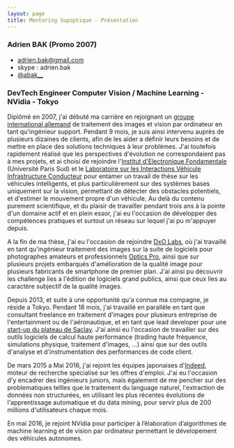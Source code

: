 ```yaml
---
layout: page
title: Mentoring Supoptique - Présentation 
---
```



### Adrien BAK (Promo 2007)

  * [adrien.bak@gmail.com](mailto:adrien.bak+supop_mentoring@gmail.com)
  * skype : adrien.bak
  * [@abak__ ]( http://www.twitter.com/#!/abak__)


### DevTech Engineer Computer Vision / Machine Learning - NVidia - Tokyo

Diplômé en 2007, j'ai débuté ma carrière en rejoignant un [groupe international allemand](http://www.stemmer-imaging.de) de traitement des images et vision par ordinateur en tant qu'ingénieur support. Pendant 9 mois, je suis ainsi intervenu auprès de plusieurs dizaines de clients, afin de les aider a définir leurs besoins et de mettre en place des solutions techniques à leur problèmes. J'ai toutefois rapidement réalisé que les perspectives d'évolution ne correspondaient pas à mes projets, et ai choisi de rejoindre l'[Institut d'Electronique Fondamentale](http://www.ief.u-psud.fr/) (Université Paris Sud) et le [Laboratoire sur les Interactions Véhicule Infrastructure Conducteur](http://www.livic.ifsttar.fr/) pour entamer un travail de thèse sur les véhicules intelligents, et plus particulièrement sur des systèmes bases uniquement sur la vision, permettant de détecter des obstacles potentiels, et d'estimer le mouvement propre d'un véhicule. Au delà du contenu purement scientifique, et du plaisir de travailler pendant trois ans à  la pointe d'un domaine actif et en plein essor, j'ai eu l'occasion de développer des compétences pratiques et surtout un réseau sur lequel j'ai pu m'appuyer depuis.

A la fin de ma thèse, j'ai eu l'occasion de rejoindre [DxO Labs](http://www.dxo.com), où j'ai travaillé en tant qu'ingénieur traitement des images sur la suite de logiciels pour photographes amateurs et professionnels [Optics Pro](http://www.dxo.com/fr/photographie/logiciels-photo/dxo-opticspro), ainsi que sur plusieurs projets embarqués d'amélioration de la qualité image pour plusieurs fabricants de smartphone de premier plan. J'ai ainsi pu découvrir les challenge lies a l'édition de logiciels grand publics, ainsi que ceux lies au caractère subjectif de la qualité images.  

Depuis 2013, et suite à une opportunité qu'a connue ma compagne, je réside a Tokyo. Pendant 18 mois, j'ai travaillé en parallèle en tant que consultant freelance en traitement d'images pour plusieurs entreprise de l'entertainment ou de l'aéronautique, et en tant que lead developer pour une [start-up du plateau de Saclay](http://www.numscale.com). J'ai ainsi eu l'occasion de travailler sur des outils logiciels de calcul haute performance (trading haute fréquence, simulations physique, traitement d'images, ...) ainsi que sur des outils d'analyse et d'instrumentation des performances de code client. 

De mars 2015 a Mai 2016,  j'ai rejoint les équipes japonaises d'[Indeed](http://www.indeed.fr), moteur de recherche spécialisé sur les offres d'emploi. J'ai eu l'occasion d'y encadrer des ingénieurs juniors, mais également de me pencher sur des problematiques tellles que le traitement du language naturel, l'extraction de données non structurées, en utilisant les plus récentes évolutions de l'apprentissage automatique et du data mining, pour servir plus de 200 millions d'utilisateurs chaque mois.

En mai 2016, je rejoint NVidia pour participer à l’élaboration d’algorithmes de machine learning et de vision par ordinateur permettant le dévelopement des véhicules autonomes.

